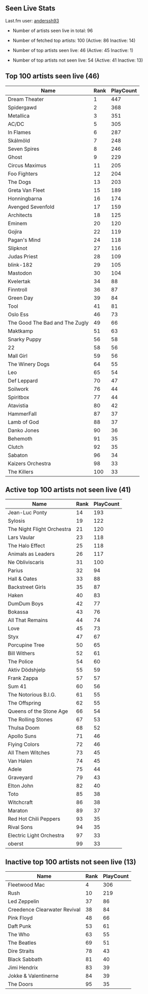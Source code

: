 ## Seen Live Stats

Last.fm user: [anderssh93](https://www.last.fm/user/anderssh93)

- Number of artists seen live in total: 96

- Number of fetched top artists: 100 (Active: 86 Inactive: 14)

- Number of top artists seen live: 46 (Active: 45 Inactive: 1)

- Number of top artists not seen live: 54 (Active: 41 Inactive: 13)

## Top 100 artists seen live (46)

Name                           | Rank | PlayCount
------------------------------ | ---- | ---------
Dream Theater                  | 1    | 447      
Spidergawd                     | 2    | 368      
Metallica                      | 3    | 351      
AC/DC                          | 5    | 305      
In Flames                      | 6    | 287      
Skálmöld                       | 7    | 248      
Seven Spires                   | 8    | 246      
Ghost                          | 9    | 229      
Circus Maximus                 | 11   | 205      
Foo Fighters                   | 12   | 204      
The Dogs                       | 13   | 203      
Greta Van Fleet                | 15   | 189      
Honningbarna                   | 16   | 174      
Avenged Sevenfold              | 17   | 159      
Architects                     | 18   | 125      
Eminem                         | 20   | 120      
Gojira                         | 22   | 119      
Pagan's Mind                   | 24   | 118      
Slipknot                       | 27   | 116      
Judas Priest                   | 28   | 109      
blink-182                      | 29   | 105      
Mastodon                       | 30   | 104      
Kvelertak                      | 34   | 88       
Finntroll                      | 36   | 87       
Green Day                      | 39   | 84       
Tool                           | 41   | 81       
Oslo Ess                       | 46   | 73       
The Good The Bad and The Zugly | 49   | 66       
Maktkamp                       | 51   | 63       
Snarky Puppy                   | 56   | 58       
22                             | 58   | 56       
Mall Girl                      | 59   | 56       
The Winery Dogs                | 64   | 55       
Leo                            | 65   | 54       
Def Leppard                    | 70   | 47       
Soilwork                       | 76   | 44       
Spiritbox                      | 77   | 44       
Atavistia                      | 80   | 42       
HammerFall                     | 87   | 37       
Lamb of God                    | 88   | 37       
Danko Jones                    | 90   | 36       
Behemoth                       | 91   | 35       
Clutch                         | 92   | 35       
Sabaton                        | 96   | 34       
Kaizers Orchestra              | 98   | 33       
The Killers                    | 100  | 33       

## Active top 100 artists not seen live (41)

Name                       | Rank | PlayCount
-------------------------- | ---- | ---------
Jean-Luc Ponty             | 14   | 193      
Sylosis                    | 19   | 122      
The Night Flight Orchestra | 21   | 120      
Lars Vaular                | 23   | 118      
The Halo Effect            | 25   | 118      
Animals as Leaders         | 26   | 117      
Ne Obliviscaris            | 31   | 100      
Parius                     | 32   | 94       
Hall & Oates               | 33   | 88       
Backstreet Girls           | 35   | 87       
Haken                      | 40   | 83       
DumDum Boys                | 42   | 77       
Bokassa                    | 43   | 76       
All That Remains           | 44   | 74       
Love                       | 45   | 73       
Styx                       | 47   | 67       
Porcupine Tree             | 50   | 65       
Bill Withers               | 52   | 61       
The Police                 | 54   | 60       
Aktiv Dödshjelp            | 55   | 59       
Frank Zappa                | 57   | 57       
Sum 41                     | 60   | 56       
The Notorious B.I.G.       | 61   | 55       
The Offspring              | 62   | 55       
Queens of the Stone Age    | 66   | 54       
The Rolling Stones         | 67   | 53       
Thulsa Doom                | 68   | 52       
Apollo Suns                | 71   | 46       
Flying Colors              | 72   | 46       
All Them Witches           | 73   | 45       
Van Halen                  | 74   | 45       
Adele                      | 75   | 44       
Graveyard                  | 79   | 43       
Elton John                 | 82   | 40       
Toto                       | 85   | 38       
Witchcraft                 | 86   | 38       
Maraton                    | 89   | 37       
Red Hot Chili Peppers      | 93   | 35       
Rival Sons                 | 94   | 35       
Electric Light Orchestra   | 97   | 33       
oberst                     | 99   | 33       

## Inactive top 100 artists not seen live (13)

Name                         | Rank | PlayCount
---------------------------- | ---- | ---------
Fleetwood Mac                | 4    | 306      
Rush                         | 10   | 219      
Led Zeppelin                 | 37   | 86       
Creedence Clearwater Revival | 38   | 84       
Pink Floyd                   | 48   | 66       
Daft Punk                    | 53   | 61       
The Who                      | 63   | 55       
The Beatles                  | 69   | 51       
Dire Straits                 | 78   | 43       
Black Sabbath                | 81   | 40       
Jimi Hendrix                 | 83   | 39       
Jokke & Valentinerne         | 84   | 39       
The Doors                    | 95   | 35       

